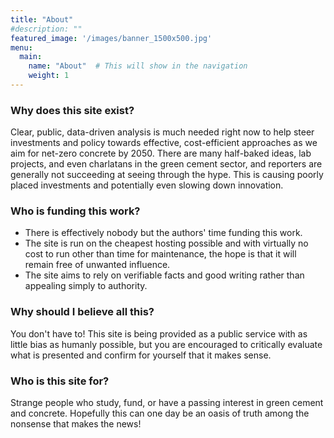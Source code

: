 ```yaml
---
title: "About"
#description: ""
featured_image: '/images/banner_1500x500.jpg'
menu:
  main:
    name: "About"  # This will show in the navigation
    weight: 1
---
```

### Why does this site exist? 

Clear, public, data-driven analysis is much needed right now to help steer investments and policy towards effective, cost-efficient approaches as we aim for net-zero concrete by 2050.
There are many half-baked ideas, lab projects, and even charlatans in the green cement sector, and reporters are generally not succeeding at seeing through the hype. This is causing poorly placed investments and potentially even slowing down innovation. 

### Who is funding this work? 

- There is effectively nobody but the authors' time funding this work. 
- The site is run on the cheapest hosting possible and with virtually no cost to run other than time for maintenance, the hope is that it will remain free of unwanted influence. 
- The site aims to rely on verifiable facts and good writing rather than appealing simply to authority. 

### Why should I believe all this?

You don't have to! This site is being provided as a public service with as little bias as humanly possible, but you are encouraged to critically evaluate what is presented and confirm for yourself that it makes sense.

### Who is this site for? 

Strange people who study, fund, or have a passing interest in green cement and concrete. Hopefully this can one day be an oasis of truth among the nonsense that makes the news!
